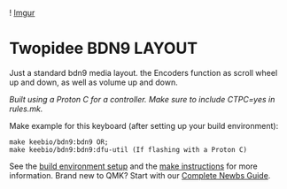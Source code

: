 ! [Imgur](https://i.imgur.com/bzDbFmV.jpg)

# **Twopidee BDN9 LAYOUT**

Just a standard bdn9 media layout. the Encoders function as scroll wheel up and down, as well as volume up and down.

*Built using a Proton C for a controller. Make sure to include CTPC=yes in rules.mk.*

Make example for this keyboard (after setting up your build environment):

    make keebio/bdn9:bdn9 OR;
    make keebio/bdn9:bdn9:dfu-util (If flashing with a Proton C)


See the [build environment setup](https://docs.qmk.fm/#/getting_started_build_tools) and the [make instructions](https://docs.qmk.fm/#/getting_started_make_guide) for more information. Brand new to QMK? Start with our [Complete Newbs Guide](https://docs.qmk.fm/#/newbs).
